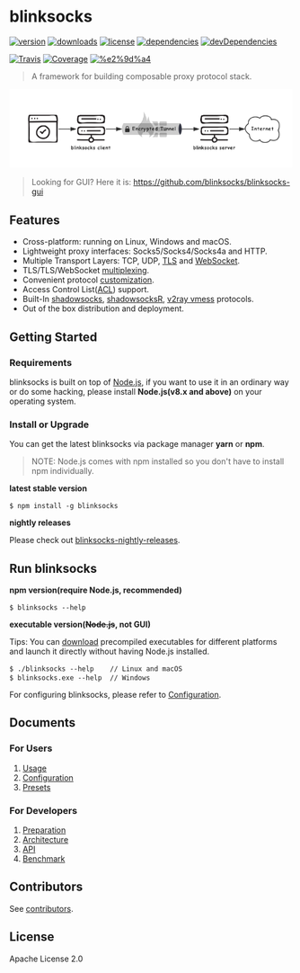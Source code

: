 # blinksocks

[![version](https://img.shields.io/npm/v/blinksocks.svg)](https://www.npmjs.com/package/blinksocks)
[![downloads](https://img.shields.io/npm/dt/blinksocks.svg)](https://www.npmjs.com/package/blinksocks)
[![license](https://img.shields.io/npm/l/blinksocks.svg)](https://github.com/blinksocks/blinksocks/blob/master/LICENSE)
[![dependencies](https://img.shields.io/david/blinksocks/blinksocks.svg)](https://www.npmjs.com/package/blinksocks)
[![devDependencies](https://img.shields.io/david/dev/blinksocks/blinksocks.svg)](https://www.npmjs.com/package/blinksocks)

[![Travis](https://img.shields.io/travis/blinksocks/blinksocks.svg)](https://travis-ci.org/blinksocks/blinksocks)
[![Coverage](https://img.shields.io/codecov/c/github/blinksocks/blinksocks/master.svg)](https://codecov.io/gh/blinksocks/blinksocks)
[![%e2%9d%a4](https://img.shields.io/badge/made%20with-%e2%9d%a4-ff69b4.svg)](https://github.com/blinksocks/blinksocks)

> A framework for building composable proxy protocol stack.

![](docs/blinksocks.png)

> Looking for GUI? Here it is: https://github.com/blinksocks/blinksocks-gui

## Features

* Cross-platform: running on Linux, Windows and macOS.
* Lightweight proxy interfaces: Socks5/Socks4/Socks4a and HTTP.
* Multiple Transport Layers: TCP, UDP, [TLS] and [WebSocket].
* TLS/TLS/WebSocket [multiplexing].
* Convenient protocol [customization].
* Access Control List([ACL]) support.
* Built-In [shadowsocks], [shadowsocksR], [v2ray vmess] protocols.
* Out of the box distribution and deployment.

## Getting Started

### Requirements

blinksocks is built on top of [Node.js](https://nodejs.org), if you want to use it in an ordinary way or do some hacking, please install **Node.js(v8.x and above)** on your operating system.

### Install or Upgrade

You can get the latest blinksocks via package manager **yarn** or **npm**.

> NOTE: Node.js comes with npm installed so you don't have to install npm individually.

**latest stable version**

```
$ npm install -g blinksocks
```

**nightly releases**

Please check out [blinksocks-nightly-releases](https://github.com/blinksocks/blinksocks-nightly-releases).

## Run blinksocks

**npm version(require Node.js, recommended)**

```
$ blinksocks --help
```

**executable version(~~Node.js~~, not GUI)**

Tips: You can [download](https://github.com/blinksocks/blinksocks/releases) precompiled executables for different platforms and launch it directly without having Node.js installed.

```
$ ./blinksocks --help    // Linux and macOS
$ blinksocks.exe --help  // Windows
```

For configuring blinksocks, please refer to [Configuration](docs/config).

## Documents

### For Users

1. [Usage](docs/usage)
2. [Configuration](docs/config)
3. [Presets](docs/presets)

### For Developers

1. [Preparation](docs/development/preparation)
2. [Architecture](docs/development/architecture)
3. [API](docs/development/api)
4. [Benchmark](docs/benchmark)

## Contributors

See [contributors](https://github.com/blinksocks/blinksocks/graphs/contributors).

## License

Apache License 2.0

[TLS]: docs/config#blinksocks-over-tls
[WebSocket]: docs/config#blinksocks-over-websocket
[multiplexing]: docs/config#multiplexing
[customization]: docs/development/api
[ACL]: docs/config#access-control-list
[shadowsocks]: docs/presets/RECOMMENDATIONS.md#work-with-shadowsocks
[shadowsocksR]: docs/presets/RECOMMENDATIONS.md#work-with-shadowsocksr
[v2ray vmess]: docs/presets/RECOMMENDATIONS.md#work-with-v2ray-vmess
